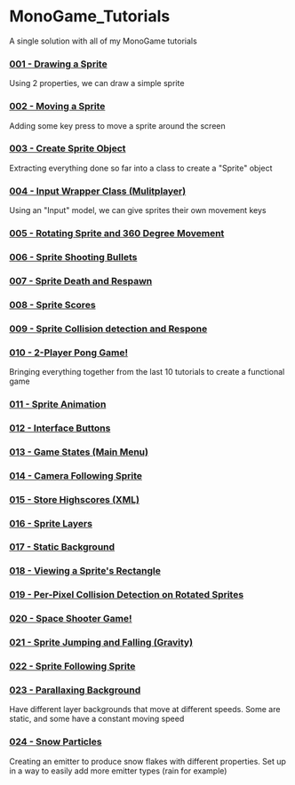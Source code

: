 # MonoGame_Tutorials
A single solution with all of my MonoGame tutorials

### [001 - Drawing a Sprite](https://github.com/Oyyou/MonoGame_Tutorials/tree/master/MonoGame_Tutorials/Tutorial001)
Using 2 properties, we can draw a simple sprite

### [002 - Moving a Sprite](https://github.com/Oyyou/MonoGame_Tutorials/tree/master/MonoGame_Tutorials/Tutorial002)
Adding some key press to move a sprite around the screen

### [003 - Create Sprite Object](https://github.com/Oyyou/MonoGame_Tutorials/tree/master/MonoGame_Tutorials/Tutorial003)
Extracting everything done so far into a class to create a "Sprite" object

### [004 - Input Wrapper Class (Mulitplayer)](https://github.com/Oyyou/MonoGame_Tutorials/tree/master/MonoGame_Tutorials/Tutorial004)
Using an "Input" model, we can give sprites their own movement keys

### [005 - Rotating Sprite and 360 Degree Movement](https://github.com/Oyyou/MonoGame_Tutorials/tree/master/MonoGame_Tutorials/Tutorial005)

### [006 - Sprite Shooting Bullets](https://github.com/Oyyou/MonoGame_Tutorials/tree/master/MonoGame_Tutorials/Tutorial006)

### [007 - Sprite Death and Respawn](https://github.com/Oyyou/MonoGame_Tutorials/tree/master/MonoGame_Tutorials/Tutorial007)

### [008 - Sprite Scores](https://github.com/Oyyou/MonoGame_Tutorials/tree/master/MonoGame_Tutorials/Tutorial008)

### [009 - Sprite Collision detection and Respone](https://github.com/Oyyou/MonoGame_Tutorials/tree/master/MonoGame_Tutorials/Tutorial009)

### [010 - 2-Player Pong Game!](https://github.com/Oyyou/MonoGame_Tutorials/tree/master/MonoGame_Tutorials/Tutorial010)
Bringing everything together from the last 10 tutorials to create a functional game

### [011 - Sprite Animation](https://github.com/Oyyou/MonoGame_Tutorials/tree/master/MonoGame_Tutorials/Tutorial011)

### [012 - Interface Buttons](https://github.com/Oyyou/MonoGame_Tutorials/tree/master/MonoGame_Tutorials/Tutorial012)

### [013 - Game States (Main Menu)](https://github.com/Oyyou/MonoGame_Tutorials/tree/master/MonoGame_Tutorials/Tutorial013)

### [014 - Camera Following Sprite](https://github.com/Oyyou/MonoGame_Tutorials/tree/master/MonoGame_Tutorials/Tutorial014)

### [015 - Store Highscores (XML)](https://github.com/Oyyou/MonoGame_Tutorials/tree/master/MonoGame_Tutorials/Tutorial015)

### [016 - Sprite Layers](https://github.com/Oyyou/MonoGame_Tutorials/tree/master/MonoGame_Tutorials/Tutorial016)

### [017 - Static Background](https://github.com/Oyyou/MonoGame_Tutorials/tree/master/MonoGame_Tutorials/Tutorial017)

### [018 - Viewing a Sprite's Rectangle](https://github.com/Oyyou/MonoGame_Tutorials/tree/master/MonoGame_Tutorials/Tutorial018)

### [019 - Per-Pixel Collision Detection on Rotated Sprites](https://github.com/Oyyou/MonoGame_Tutorials/tree/master/MonoGame_Tutorials/Tutorial019)

### [020 - Space Shooter Game!](https://github.com/Oyyou/MonoGame_Tutorials/tree/master/MonoGame_Tutorials/Tutorial020)

### [021 - Sprite Jumping and Falling (Gravity)](https://github.com/Oyyou/MonoGame_Tutorials/tree/master/MonoGame_Tutorials/Tutorial021)

### [022 - Sprite Following Sprite](https://github.com/Oyyou/MonoGame_Tutorials/tree/master/MonoGame_Tutorials/Tutorial022)

### [023 - Parallaxing Background](https://github.com/Oyyou/MonoGame_Tutorials/tree/master/MonoGame_Tutorials/Tutorial023)
Have different layer backgrounds that move at different speeds. Some are static, and some have a constant moving speed

### [024 - Snow Particles](https://github.com/Oyyou/MonoGame_Tutorials/tree/master/MonoGame_Tutorials/Tutorial024)
Creating an emitter to produce snow flakes with different properties. Set up in a way to easily add more emitter types (rain for example)
